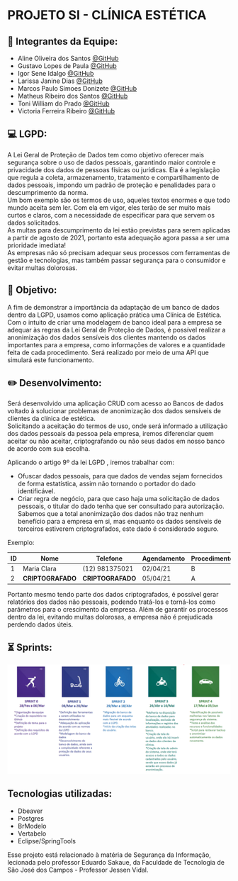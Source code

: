 # PROJETO SI - CLÍNICA ESTÉTICA


## :large_blue_circle: **Integrantes da Equipe:**


- Aline Oliveira dos Santos [@GitHub](https://github.com/linemarquart)
- Gustavo Lopes de Paula [@GitHub](https://github.com/GusttavoLopes)
- Igor Sene Idalgo [@GitHub](https://github.com/IgorS12)
- Larissa Janine Dias [@GitHub](https://github.com/larijanine)
- Marcos Paulo Simoes Donizete [@GitHub](https://github.com/MarcospsDonizete)
- Matheus Ribeiro dos Santos [@GitHub](https://github.com/matheusribss)
- Toni William do Prado [@GitHub](https://github.com/toniprado)
- Victoria Ferreira Ribeiro [@GitHub](https://github.com/victoriandujar)


## :computer: **LGPD:**

A Lei Geral de Proteção de Dados tem como objetivo oferecer mais segurança sobre o uso de dados pessoais, garantindo maior controle e privacidade dos dados de pessoas físicas ou jurídicas. Ela é a legislação que regula a coleta, armazenamento, tratamento e compartilhamento de dados pessoais, impondo um padrão de proteção e penalidades para o descumprimento da norma.   
Um bom exemplo são os termos de uso, aqueles textos enormes e que todo mundo aceita sem ler. Com ela em vigor, eles terão de ser muito mais curtos e claros, com a necessidade de especificar para que servem os dados solicitados.  
As multas para descumprimento da lei estão previstas para serem aplicadas a partir de agosto de 2021, portanto esta adequação agora passa a ser uma prioridade imediata!  
As empresas não só precisam adequar seus processos com ferramentas de gestão e tecnologias, mas também passar segurança para o consumidor e evitar multas dolorosas.  



## :dart: **Objetivo:**
 
A fim de demonstrar a importância da adaptação de um banco de dados dentro da LGPD, usamos como aplicação prática uma Clínica de Estética.  
Com o intuito de criar uma modelagem de banco ideal para a empresa se adequar às regras da Lei Geral de Proteção de Dados, é possível realizar a anonimização dos dados sensíveis dos clientes mantendo os dados importantes para a empresa, como informações de valores e a quantidade feita de cada procedimento. Será realizado por meio de uma API que simulará este funcionamento.  


## :pencil2: **Desenvolvimento:**

Será desenvolvido uma aplicação CRUD com acesso ao Bancos de dados voltado à solucionar problemas de anonimização dos dados sensíveis de clientes da clínica de estética.  
Solicitando a aceitação do termos de uso, onde será informado a utilização dos dados pessoais da pessoa pela empresa, iremos diferenciar quem aceitar ou não aceitar, criptografando ou não seus dados em nosso banco de acordo com sua escolha.  

Aplicando o artigo 9º da lei LGPD , iremos trabalhar com:
- Ofuscar dados pessoais, para que dados de vendas sejam fornecidos de forma estatística, assim não tornando o portador do dado identificável.
- Criar regra de negócio, para que caso haja uma solicitação de dados pessoais, o titular do dado tenha que ser consultado para autorização.
Sabemos que a total anonimização dos dados não traz nenhum benefício para a empresa em si, mas enquanto os dados sensíveis de terceiros estiverem criptografados, este dado é considerado seguro.

Exemplo:

|  ID  |  Nome            |   Telefone           |  Agendamento  |  Procedimento  | Valor  |
| ---- | ---------------- | -------------------- | ------------- | -------------  | ------- |
|  1   |  Maria Clara     |   (12) 981375021     |    02/04/21   |        B       | 200,00  |  
|  2   | **CRIPTOGRAFADO**|   **CRIPTOGRAFADO**  |  05/04/21     |        A       | 170,00  |  


Portanto mesmo tendo parte dos dados criptografados, é possível gerar relatórios dos dados não pessoais, podendo tratá-los e torná-los como parâmetros para o crescimento da empresa.
Além de garantir os processos dentro da lei, evitando multas dolorosas, a empresa não é prejudicada perdendo dados úteis.


## :hourglass_flowing_sand: **Sprints:**

![sprint imagem](https://github.com/linemarquart/projetosi_clinica_estetica/blob/main/Imagens/sprint%20imagem.png)


## **Tecnologias utilizadas:**
- Dbeaver
- Postgres
- BrModelo
- Vertabelo
- Eclipse/SpringTools  



Esse projeto está relacionado à matéria de Segurança da Informação, lecionada pelo professor Eduardo Sakaue, da Faculdade de Tecnologia de São José dos Campos - Professor Jessen Vidal. 

